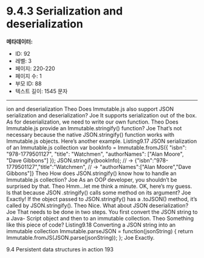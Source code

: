 # 9.4.3 Serialization and deserialization

**메타데이터:**
- ID: 92
- 레벨: 3
- 페이지: 220-220
- 페이지 수: 1
- 부모 ID: 88
- 텍스트 길이: 1545 문자

---

ion and deserialization
Theo Does Immutable.js also support JSON serialization and deserialization?
Joe It supports serialization out of the box. As for deserialization, we need to write
our own function.
Theo Does Immutable.js provide an Immutable.stringify() function?
Joe That’s not necessary because the native JSON.stringify() function works
with Immutable.js objects. Here’s another example.
Listing9.17 JSON serialization of an Immutable.js collection
var bookInfo = Immutable.fromJS({
"isbn": "978-1779501127",
"title": "Watchmen",
"authorNames": ["Alan Moore",
"Dave Gibbons"]
});
JSON.stringify(bookInfo);
// → {\"isbn\":\"978-1779501127\",\"title\":\"Watchmen\",
// → \"authorNames\":[\"Alan Moore\",\"Dave Gibbons\"]}
Theo How does JSON.stringify() know how to handle an Immutable.js collection?
Joe As an OOP developer, you shouldn’t be surprised by that.
Theo Hmm...let me think a minute. OK, here’s my guess. Is that because JSON
.stringify() calls some method on its argument?
Joe Exactly! If the object passed to JSON.stringify() has a .toJSON() method,
it’s called by JSON.stringify().
Theo Nice. What about JSON deserialization?
Joe That needs to be done in two steps. You first convert the JSON string to a Java-
Script object and then to an immutable collection.
Theo Something like this piece of code?
Listing9.18 Converting a JSON string into an immutable collection
Immutable.parseJSON = function(jsonString) {
return Immutable.fromJS(JSON.parse(jsonString));
};
Joe Exactly.

9.4 Persistent data structures in action 193